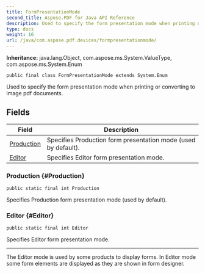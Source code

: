 ```yaml
---
title: FormPresentationMode
second_title: Aspose.PDF for Java API Reference
description: Used to specify the form presentation mode when printing or converting to image pdf documents.
type: docs
weight: 16
url: /java/com.aspose.pdf.devices/formpresentationmode/
---
```

**Inheritance:**
java.lang.Object, com.aspose.ms.System.ValueType, com.aspose.ms.System.Enum
```
public final class FormPresentationMode extends System.Enum
```

Used to specify the form presentation mode when printing or converting to image pdf documents.
## Fields

| Field | Description |
| --- | --- |
| [Production](#Production) | Specifies Production form presentation mode (used by default). |
| [Editor](#Editor) | Specifies Editor form presentation mode. |
### Production {#Production}
```
public static final int Production
```


Specifies Production form presentation mode (used by default).

### Editor {#Editor}
```
public static final int Editor
```


Specifies Editor form presentation mode.

--------------------

The Editor mode is used by some products to display forms. In Editor mode some form elements are displayed as they are shown in form designer.

